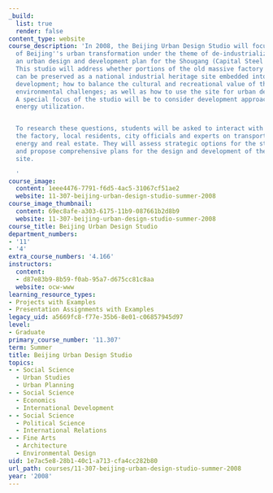 ```yaml
---
_build:
  list: true
  render: false
content_type: website
course_description: 'In 2008, the Beijing Urban Design Studio will focus on the issue
  of Beijing''s urban transformation under the theme of de-industrialization, by preparing
  an urban design and development plan for the Shougang (Capital Steel Factory) site.
  This studio will address whether portions of the old massive factory infrastructure
  can be preserved as a national industrial heritage site embedded into future new
  development; how to balance the cultural and recreational value of the site with
  environmental challenges; as well as how to use the site for urban development.
  A special focus of the studio will be to consider development approaches that minimize
  energy utilization.


  To research these questions, students will be asked to interact with clients from
  the factory, local residents, city officials and experts on transportation, environment,
  energy and real estate. They will assess strategic options for the steel factory
  and propose comprehensive plans for the design and development of the brownfield
  site.

  '
course_image:
  content: 1eee4476-7791-f6d5-4ac5-31067cf51ae2
  website: 11-307-beijing-urban-design-studio-summer-2008
course_image_thumbnail:
  content: 69ec8afe-a303-6175-11b9-087661b2d8b9
  website: 11-307-beijing-urban-design-studio-summer-2008
course_title: Beijing Urban Design Studio
department_numbers:
- '11'
- '4'
extra_course_numbers: '4.166'
instructors:
  content:
  - d87e83b9-8b59-f0ab-95a7-d675cc81c8aa
  website: ocw-www
learning_resource_types:
- Projects with Examples
- Presentation Assignments with Examples
legacy_uid: a5669fc8-f77e-35b6-8e01-c06857945d97
level:
- Graduate
primary_course_number: '11.307'
term: Summer
title: Beijing Urban Design Studio
topics:
- - Social Science
  - Urban Studies
  - Urban Planning
- - Social Science
  - Economics
  - International Development
- - Social Science
  - Political Science
  - International Relations
- - Fine Arts
  - Architecture
  - Environmental Design
uid: 1e7ac5e8-28b1-40c1-a713-cfa4cc282b80
url_path: courses/11-307-beijing-urban-design-studio-summer-2008
year: '2008'
---
```

